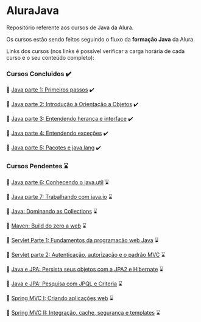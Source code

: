 # AluraJava

Repositório referente aos cursos de Java da Alura.

Os cursos estão sendo feitos seguindo o fluxo da **formação Java** da Alura.

Links dos cursos (nos links é possível verificar a carga horária de cada curso e o seu conteúdo completo):


### Cursos Concluidos :heavy_check_mark:

:link: [Java parte 1: Primeiros passos](https://www.alura.com.br/curso-online-java-primeiros-passos) :heavy_check_mark:

:link: [Java parte 2: Introdução à Orientação a Objetos](https://www.alura.com.br/curso-online-java-introducao-orientacao-objetos) :heavy_check_mark:

:link: [Java parte 3: Entendendo herança e interface](https://www.alura.com.br/curso-online-java-heranca-interfaces-polimorfismo) :heavy_check_mark:

:link: [Java parte 4: Entendendo exceções](https://www.alura.com.br/curso-online-java-excecoes) :heavy_check_mark:

:link: [Java parte 5: Pacotes e java.lang](https://www.alura.com.br/curso-online-java-pacotes-e-java-lang) :heavy_check_mark:

### Cursos Pendentes :hourglass:

:link: [Java parte 6: Conhecendo o java.util](https://www.alura.com.br/curso-online-java-util-lambdas) :hourglass:

:link: [Java parte 7: Trabalhando com java.io](https://www.alura.com.br/curso-online-java-trabalhando-com-io) :hourglass:

:link: [Java: Dominando as Collections](https://www.alura.com.br/curso-online-java-collections) :hourglass:

:link: [Maven: Build do zero a web](https://www.alura.com.br/curso-online-maven-build-do-zero-a-web) :hourglass:

:link: [Servlet Parte 1: Fundamentos da programação web Java](https://www.alura.com.br/curso-online-servlets-fundamentos-programacao-web-java) :hourglass:

:link: [Servlet parte 2: Autenticação, autorização e o padrão MVC](https://www.alura.com.br/curso-online-servlet-autenticacao-autorizacao-mvc) :hourglass:

:link: [Java e JPA: Persista seus objetos com a JPA2 e Hibernate](https://www.alura.com.br/curso-online-jpa-hibernate-persistencia-objetos) :hourglass:

:link: [Java e JPA: Pesquisa com JPQL e Criteria](https://www.alura.com.br/curso-online-java-jpa-jpql-criteria) :hourglass:

:link: [Spring MVC I: Criando aplicações web](https://www.alura.com.br/curso-online-spring-mvc-1-criando-aplicacoes-web) :hourglass:

:link: [Spring MVC II: Integração, cache, segurança e templates](https://www.alura.com.br/curso-online-springmvc-2-integracao-cache-seguranca-e-templates) :hourglass:




